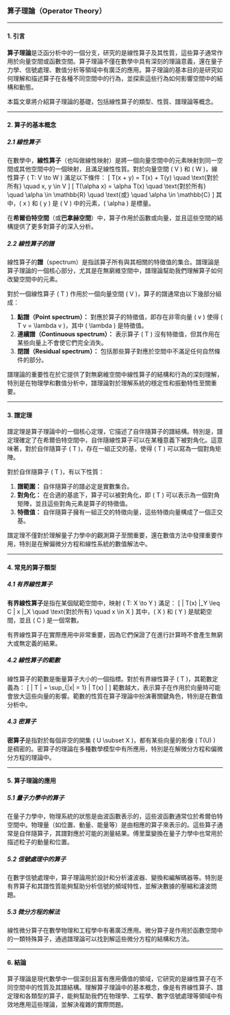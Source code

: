 ### 算子理論（Operator Theory）

---

#### 1. 引言

**算子理論**是泛函分析中的一個分支，研究的是線性算子及其性質，這些算子通常作用於向量空間或函數空間。算子理論不僅在數學中具有深刻的理論意義，還在量子力學、信號處理、數值分析等領域中有廣泛的應用。算子理論的基本目的是研究如何理解和描述算子在各種不同空間中的行為，並探索這些行為如何影響空間中的結構和動態。

本篇文章將介紹算子理論的基礎，包括線性算子的類型、性質、譜理論等概念。

---

#### 2. 算子的基本概念

##### 2.1 線性算子

在數學中，**線性算子**（也叫做線性映射）是將一個向量空間中的元素映射到同一空間或其他空間中的一個映射，且滿足線性性質。對於向量空間 \( V \) 和 \( W \)，線性算子 \( T: V \to W \) 滿足以下條件：
\[
T(x + y) = T(x) + T(y) \quad \text{對於所有} \quad x, y \in V
\]
\[
T(\alpha x) = \alpha T(x) \quad \text{對於所有} \quad \alpha \in \mathbb{R} \quad \text{或} \quad \alpha \in \mathbb{C}
\]
其中，\( x \) 和 \( y \) 是 \( V \) 中的元素，\( \alpha \) 是標量。

在**希爾伯特空間**（或**巴拿赫空間**）中，算子作用於函數或向量，並且這些空間的結構提供了更多對算子的深入分析。

##### 2.2 線性算子的譜

線性算子的**譜**（spectrum）是指該算子所有與其相關的特徵值的集合。譜理論是算子理論的一個核心部分，尤其是在無窮維空間中，譜理論幫助我們理解算子如何改變空間中的元素。

對於一個線性算子 \( T \) 作用於一個向量空間 \( V \)，算子的譜通常由以下幾部分組成：
1. **點譜（Point spectrum）：** 對應於算子的特徵值，即存在非零向量 \( v \) 使得 \( T v = \lambda v \)，其中 \( \lambda \) 是特徵值。
2. **連續譜（Continuous spectrum）：** 表示算子 \( T \) 沒有特徵值，但其作用在某些向量上不會使它們完全消失。
3. **閉譜（Residual spectrum）：** 包括那些算子對應於空間中不滿足任何自然條件的部分。

譜理論的重要性在於它提供了對無窮維空間中線性算子的結構和行為的深刻理解，特別是在物理學和數值分析中，譜理論對於理解系統的穩定性和振動特性至關重要。

---

#### 3. 譜定理

譜定理是算子理論中的一個核心定理，它描述了自伴隨算子的譜結構。特別是，譜定理確定了在希爾伯特空間中，自伴隨線性算子可以在某種意義下被對角化。這意味著，對於自伴隨算子 \( T \)，存在一組正交的基，使得 \( T \) 可以寫為一個對角矩陣。

對於自伴隨算子 \( T \)，有以下性質：
1. **譜範圍：** 自伴隨算子的譜必定是實數集合。
2. **對角化：** 在合適的基底下，算子可以被對角化，即 \( T \) 可以表示為一個對角矩陣，並且這些對角元素是算子的特徵值。
3. **特徵值：** 自伴隨算子擁有一組正交的特徵向量，這些特徵向量構成了一個正交基。

譜定理不僅對於理解量子力學中的觀測算子至關重要，還在數值方法中發揮重要作用，特別是在解偏微分方程和線性系統的數值解法中。

---

#### 4. 常見的算子類型

##### 4.1 有界線性算子

**有界線性算子**是指在某個賦範空間中，映射 \( T: X \to Y \) 滿足：
\[
\| T(x) \|_Y \leq C \| x \|_X \quad \text{對於所有} \quad x \in X
\]
其中，\( X \) 和 \( Y \) 是賦範空間，並且 \( C \) 是一個常數。

有界線性算子在實際應用中非常重要，因為它們保證了在進行計算時不會產生無窮大或無定義的結果。

##### 4.2 線性算子的範數

線性算子的範數是衡量算子大小的一個指標。對於有界線性算子 \( T \)，其範數定義為：
\[
\| T \| = \sup_{\|x\| = 1} \| T(x) \|
\]
範數越大，表示算子在作用於向量時可能會放大這些向量的影響。範數的性質在算子理論中扮演著關鍵角色，特別是在數值分析中。

##### 4.3 密算子

**密算子**是指對於每個非空的開集 \( U \subset X \)，都有某些向量的影像 \( T(U) \) 是稠密的。密算子的理論在多種數學模型中有所應用，特別是在解微分方程和偏微分方程的理論中。

---

#### 5. 算子理論的應用

##### 5.1 量子力學中的算子

在量子力學中，物理系統的狀態是由波函數表示的，這些波函數通常位於希爾伯特空間中。物理量（如位置、動量、能量等）是由相應的算子來表示的。這些算子通常是自伴隨算子，其譜對應於可能的測量結果。傅里葉變換在量子力學中也常用於描述粒子的動量和位置。

##### 5.2 信號處理中的算子

在數字信號處理中，算子理論用於設計和分析濾波器、變換和編解碼器等。特別是有界算子和其譜性質能夠幫助分析信號的頻域特性，並解決數據的壓縮和濾波問題。

##### 5.3 微分方程的解法

線性微分算子在數學物理和工程學中有著廣泛應用。微分算子是作用於函數空間中的一類特殊算子，通過譜理論可以找到解這些微分方程的結構和方法。

---

#### 6. 結論

算子理論是現代數學中一個深刻且富有應用價值的領域，它研究的是線性算子在不同空間中的性質及其譜結構。理解算子理論中的基本概念，像是有界線性算子、譜定理和各類型的算子，能夠幫助我們在物理學、工程學、數字信號處理等領域中有效地應用這些理論，並解決複雜的實際問題。